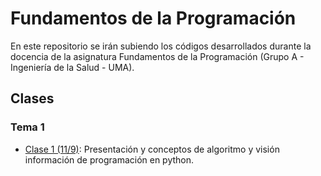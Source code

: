 # Fundamentos de la Programación

En este repositorio se irán subiendo los códigos desarrollados durante la docencia de la asignatura Fundamentos de la Programación (Grupo A - Ingeniería de la Salud - UMA).

## Clases

### Tema 1
* [Clase 1 (11/9)](clases/clase01/clase01.md): Presentación y conceptos de algoritmo y visión información de programación en python.
